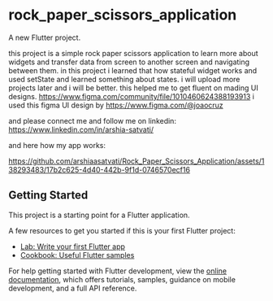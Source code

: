 # rock_paper_scissors_application

A new Flutter project.

this project is a simple rock paper scissors application to learn more about widgets and transfer data from screen to another screen and navigating between them.
in this project i learned that how stateful widget works and used setState and learned something about states.
i will upload more projects later and i will be better.
this helped me to get fluent on mading UI designs.
https://www.figma.com/community/file/1010460624388193913
i used this figma UI design by https://www.figma.com/@joaocruz

and please connect me and follow me on linkedin: https://www.linkedin.com/in/arshia-satvati/

and here how my app works:

https://github.com/arshiaasatvati/Rock_Paper_Scissors_Application/assets/138293483/17b2c625-4d40-442b-9f1d-0746570ecf16



## Getting Started

This project is a starting point for a Flutter application.

A few resources to get you started if this is your first Flutter project:

- [Lab: Write your first Flutter app](https://docs.flutter.dev/get-started/codelab)
- [Cookbook: Useful Flutter samples](https://docs.flutter.dev/cookbook)

For help getting started with Flutter development, view the
[online documentation](https://docs.flutter.dev/), which offers tutorials,
samples, guidance on mobile development, and a full API reference.
